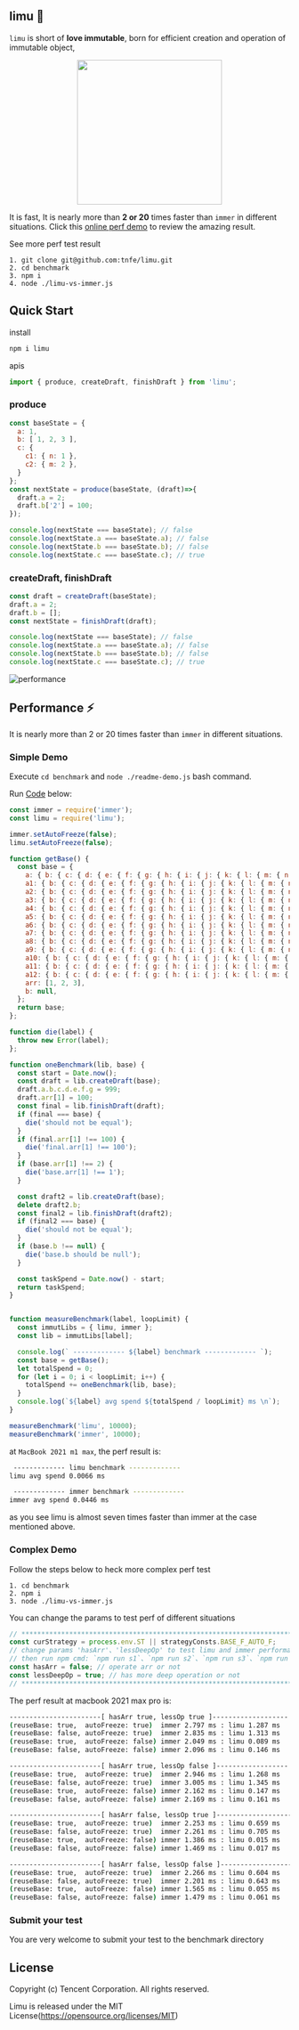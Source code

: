 ## limu 🍋
`limu` is short of **love immutable**, born for efficient creation and operation of immutable object, 


<p align="center">
  <a href="https://concentjs.github.io/concent-doc">
    <img width="260" src="https://raw.githubusercontent.com/fantasticsoul/assets/master/limu/limu.png">
  </a>
</p>

It is fast, It is nearly more than **2 or 20** times faster than `immer` in different situations.
Click this [online perf demo](https://codesandbox.io/s/limu-simple-perf-case-ycky1t?file=/src/index.js) to review the amazing result.


See more perf test result
```
1. git clone git@github.com:tnfe/limu.git
2. cd benchmark
3. npm i
4. node ./limu-vs-immer.js
```

## Quick Start
install
```bash
npm i limu
```

apis
```js
import { produce, createDraft, finishDraft } from 'limu';
```

### produce
```js
const baseState = {
  a: 1,
  b: [ 1, 2, 3 ],
  c: {
    c1: { n: 1 },
    c2: { m: 2 },
  }
};
const nextState = produce(baseState, (draft)=>{
  draft.a = 2;
  draft.b['2'] = 100;
});

console.log(nextState === baseState); // false
console.log(nextState.a === baseState.a); // false
console.log(nextState.b === baseState.b); // false
console.log(nextState.c === baseState.c); // true
```

### createDraft, finishDraft
```js
const draft = createDraft(baseState);
draft.a = 2;
draft.b = [];
const nextState = finishDraft(draft);

console.log(nextState === baseState); // false
console.log(nextState.a === baseState.a); // false
console.log(nextState.b === baseState.b); // false
console.log(nextState.c === baseState.c); // true
```

![performance](https://raw.githubusercontent.com/fantasticsoul/assets/master/limu/limu-benchmark.jpg)

## Performance ⚡️
It is nearly more than 2 or 20 times faster than `immer` in different situations.


### Simple Demo
Execute `cd benchmark` and `node ./readme-demo.js` bash command.

Run [Code](https://github.com/tnfe/limu/blob/main/benchmark/case1.js) below:
```js
const immer = require('immer');
const limu = require('limu');

immer.setAutoFreeze(false);
limu.setAutoFreeze(false);

function getBase() {
  const base = {
    a: { b: { c: { d: { e: { f: { g: { h: { i: { j: { k: { l: { m: { n: 1 } } } } } } } } } } } } },
    a1: { b: { c: { d: { e: { f: { g: { h: { i: { j: { k: { l: { m: { n: 1 } } } } } } } } } } } } },
    a2: { b: { c: { d: { e: { f: { g: { h: { i: { j: { k: { l: { m: { n: 1 } } } } } } } } } } } } },
    a3: { b: { c: { d: { e: { f: { g: { h: { i: { j: { k: { l: { m: { n: 1 } } } } } } } } } } } } },
    a4: { b: { c: { d: { e: { f: { g: { h: { i: { j: { k: { l: { m: { n: 1 } } } } } } } } } } } } },
    a5: { b: { c: { d: { e: { f: { g: { h: { i: { j: { k: { l: { m: { n: 1 } } } } } } } } } } } } },
    a6: { b: { c: { d: { e: { f: { g: { h: { i: { j: { k: { l: { m: { n: 1 } } } } } } } } } } } } },
    a7: { b: { c: { d: { e: { f: { g: { h: { i: { j: { k: { l: { m: { n: 1 } } } } } } } } } } } } },
    a8: { b: { c: { d: { e: { f: { g: { h: { i: { j: { k: { l: { m: { n: 1 } } } } } } } } } } } } },
    a9: { b: { c: { d: { e: { f: { g: { h: { i: { j: { k: { l: { m: { n: 1 } } } } } } } } } } } } },
    a10: { b: { c: { d: { e: { f: { g: { h: { i: { j: { k: { l: { m: { n: 1 } } } } } } } } } } } } },
    a11: { b: { c: { d: { e: { f: { g: { h: { i: { j: { k: { l: { m: { n: 1 } } } } } } } } } } } } },
    a12: { b: { c: { d: { e: { f: { g: { h: { i: { j: { k: { l: { m: { n: 1 } } } } } } } } } } } } },
    arr: [1, 2, 3],
    b: null,
  };
  return base;
};

function die(label) {
  throw new Error(label);
};

function oneBenchmark(lib, base) {
  const start = Date.now();
  const draft = lib.createDraft(base);
  draft.a.b.c.d.e.f.g = 999;
  draft.arr[1] = 100;
  const final = lib.finishDraft(draft);
  if (final === base) {
    die('should not be equal');
  }
  if (final.arr[1] !== 100) {
    die('final.arr[1] !== 100');
  }
  if (base.arr[1] !== 2) {
    die('base.arr[1] !== 1');
  }

  const draft2 = lib.createDraft(base);
  delete draft2.b;
  const final2 = lib.finishDraft(draft2);
  if (final2 === base) {
    die('should not be equal');
  }
  if (base.b !== null) {
    die('base.b should be null');
  }

  const taskSpend = Date.now() - start;
  return taskSpend;
}


function measureBenchmark(label, loopLimit) {
  const immutLibs = { limu, immer };
  const lib = immutLibs[label];

  console.log(` ------------- ${label} benchmark ------------- `);
  const base = getBase();
  let totalSpend = 0;
  for (let i = 0; i < loopLimit; i++) {
    totalSpend += oneBenchmark(lib, base);
  }
  console.log(`${label} avg spend ${totalSpend / loopLimit} ms \n`);
}

measureBenchmark('limu', 10000);
measureBenchmark('immer', 10000);
```

at `MacBook 2021 m1 max`, the perf result is:
```bash
 ------------- limu benchmark ------------- 
limu avg spend 0.0066 ms 

 ------------- immer benchmark ------------- 
immer avg spend 0.0446 ms 
```
as you see limu is almost seven times faster than immer at the case mentioned above.

### Complex Demo
Follow the steps below to heck more complex perf test
```
1. cd benchmark
2. npm i
3. node ./limu-vs-immer.js
```

You can change the params to test perf of different situations
```ts
// ************************************************************************
const curStrategy = process.env.ST || strategyConsts.BASE_F_AUTO_F;
// change params 'hasArr'、'lessDeepOp' to test limu and immer performance in different situations
// then run npm cmd: `npm run s1`、`npm run s2`、`npm run s3`、`npm run s4` to see perf result
const hasArr = false; // operate arr or not
const lessDeepOp = true; // has more deep operation or not
// ************************************************************************
```

The perf result at macbook 2021 max pro is:
```bash
-----------------------[ hasArr true, lessOp true ]-------------------
(reuseBase: true,  autoFreeze: true)  immer 2.797 ms : limu 1.287 ms
(reuseBase: false, autoFreeze: true)  immer 2.835 ms : limu 1.313 ms
(reuseBase: true,  autoFreeze: false) immer 2.049 ms : limu 0.089 ms
(reuseBase: false, autoFreeze: false) immer 2.096 ms : limu 0.146 ms

-----------------------[ hasArr true, lessOp false ]------------------
(reuseBase: true,  autoFreeze: true)  immer 2.946 ms : limu 1.268 ms
(reuseBase: false, autoFreeze: true)  immer 3.005 ms : limu 1.345 ms
(reuseBase: true,  autoFreeze: false) immer 2.162 ms : limu 0.147 ms
(reuseBase: false, autoFreeze: false) immer 2.169 ms : limu 0.161 ms

-----------------------[ hasArr false, lessOp true ]--------------------------
(reuseBase: true,  autoFreeze: true)  immer 2.253 ms : limu 0.659 ms
(reuseBase: false, autoFreeze: true)  immer 2.261 ms : limu 0.705 ms
(reuseBase: true,  autoFreeze: false) immer 1.386 ms : limu 0.015 ms
(reuseBase: false, autoFreeze: false) immer 1.469 ms : limu 0.017 ms

-----------------------[ hasArr false, lessOp false ]--------------------------
(reuseBase: true,  autoFreeze: true)  immer 2.266 ms : limu 0.604 ms
(reuseBase: false, autoFreeze: true)  immer 2.201 ms : limu 0.643 ms
(reuseBase: true,  autoFreeze: false) immer 1.565 ms : limu 0.055 ms
(reuseBase: false, autoFreeze: false) immer 1.479 ms : limu 0.061 ms
```

### Submit your test
You are very welcome to submit your test to the benchmark directory


## License
Copyright (c) Tencent Corporation. All rights reserved.

Limu is released under the MIT License(https://opensource.org/licenses/MIT)
